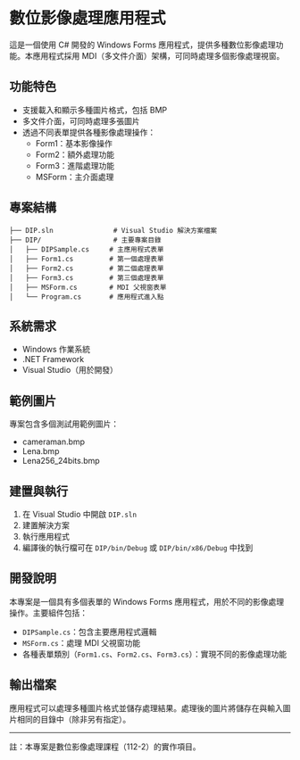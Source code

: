 # 數位影像處理應用程式

這是一個使用 C# 開發的 Windows Forms 應用程式，提供多種數位影像處理功能。本應用程式採用 MDI（多文件介面）架構，可同時處理多個影像處理視窗。

## 功能特色

- 支援載入和顯示多種圖片格式，包括 BMP
- 多文件介面，可同時處理多張圖片
- 透過不同表單提供各種影像處理操作：
  - Form1：基本影像操作
  - Form2：額外處理功能
  - Form3：進階處理功能
  - MSForm：主介面處理

## 專案結構

```
├── DIP.sln               # Visual Studio 解決方案檔案
├── DIP/                  # 主要專案目錄
│   ├── DIPSample.cs     # 主應用程式表單
│   ├── Form1.cs         # 第一個處理表單
│   ├── Form2.cs         # 第二個處理表單
│   ├── Form3.cs         # 第三個處理表單
│   ├── MSForm.cs        # MDI 父視窗表單
│   └── Program.cs       # 應用程式進入點
```

## 系統需求

- Windows 作業系統
- .NET Framework
- Visual Studio（用於開發）

## 範例圖片

專案包含多個測試用範例圖片：
- cameraman.bmp
- Lena.bmp
- Lena256_24bits.bmp

## 建置與執行

1. 在 Visual Studio 中開啟 `DIP.sln`
2. 建置解決方案
3. 執行應用程式
4. 編譯後的執行檔可在 `DIP/bin/Debug` 或 `DIP/bin/x86/Debug` 中找到

## 開發說明

本專案是一個具有多個表單的 Windows Forms 應用程式，用於不同的影像處理操作。主要組件包括：

- `DIPSample.cs`：包含主要應用程式邏輯
- `MSForm.cs`：處理 MDI 父視窗功能
- 各種表單類別（`Form1.cs`、`Form2.cs`、`Form3.cs`）：實現不同的影像處理功能

## 輸出檔案

應用程式可以處理多種圖片格式並儲存處理結果。處理後的圖片將儲存在與輸入圖片相同的目錄中（除非另有指定）。

---

註：本專案是數位影像處理課程（112-2）的實作項目。